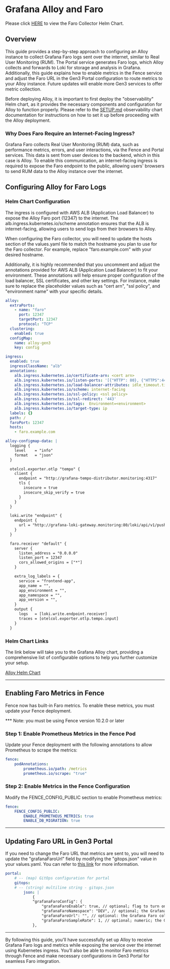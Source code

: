 # Grafana Alloy and Faro

Please click [HERE](https://github.com/uc-cdis/gen3-helm/blob/master/helm/faro-collector/Chart.yaml) to view the Faro Collector Helm Chart.

## Overview

This guide provides a step-by-step approach to configuring an Alloy instance to collect Grafana Faro logs sent over the internet, similar to Real User Monitoring (RUM). The Portal service generates Faro logs, which Alloy collects and forwards to Loki for storage and analysis in Grafana. Additionally, this guide explains how to enable metrics in the Fence service and adjust the Faro URL in the Gen3 Portal configuration to route metrics to your Alloy instance. Future updates will enable more Gen3 services to offer metric collection.

Before deploying Alloy, it is important to first deploy the "observability" Helm chart, as it provides the necessary components and configuration for Alloy to function properly. Please refer to the [SETUP.md](https://github.com/uc-cdis/gen3-helm/blob/master/helm/observability/SETUP.md) observability chart documentation for instructions on how to set it up before proceeding with the Alloy deployment.

### Why Does Faro Require an Internet-Facing Ingress?

Grafana Faro collects Real User Monitoring (RUM) data, such as performance metrics, errors, and user interactions, via the Fence and Portal services. This data is sent from user devices to the backend, which in this case is Alloy. To enable this communication, an internet-facing ingress is required to expose the Faro endpoint to the public, allowing users' browsers to send RUM data to the Alloy instance over the internet.

## Configuring Alloy for Faro Logs

### Helm Chart Configuration

The ingress is configured with AWS ALB (Application Load Balancer) to expose the Alloy Faro port (12347) to the internet. The alb.ingress.kubernetes.io/scheme annotation ensures that the ALB is internet-facing, allowing users to send logs from their browsers to Alloy.

When configuring the Faro collector, you will need to update the hosts section of the values.yaml file to match the hostname you plan to use for the Faro collector. For example, replace "faro.example.com" with your desired hostname.

Additionally, it is highly recommended that you uncomment and adjust the annotations provided for AWS ALB (Application Load Balancer) to fit your environment. These annotations will help ensure proper configuration of the load balancer, SSL certificates, and other key settings. For instance, make sure to replace the placeholder values such as "cert arn", "ssl policy", and "environment name" with your specific details.

```yaml
alloy:
  extraPorts:
    - name: "faro"
      port: 12347
      targetPort: 12347
      protocol: "TCP"
  clustering:
    enabled: true
  configMap:
    name: alloy-gen3
    key: config

ingress:
  enabled: true
  ingressClassName: "alb"
  annotations:
    alb.ingress.kubernetes.io/certificate-arn: <cert arn>
    alb.ingress.kubernetes.io/listen-ports: '[{"HTTP": 80}, {"HTTPS":443}]'
    alb.ingress.kubernetes.io/load-balancer-attributes: idle_timeout.timeout_seconds=600
    alb.ingress.kubernetes.io/scheme: internet-facing
    alb.ingress.kubernetes.io/ssl-policy: <ssl policy>
    alb.ingress.kubernetes.io/ssl-redirect: '443'
    alb.ingress.kubernetes.io/tags:  Environment=<environment>
    alb.ingress.kubernetes.io/target-type: ip
  labels: {}
  path: /
  faroPort: 12347
  hosts:
    - faro.example.com

alloy-configmap-data: |
  logging {
    level    = "info"
    format   = "json"
  }

  otelcol.exporter.otlp "tempo" {
    client {
      endpoint = "http://grafana-tempo-distributor.monitoring:4317"
      tls {
        insecure = true
        insecure_skip_verify = true
      }
    }
  }

  loki.write "endpoint" {
    endpoint {
      url = "http://grafana-loki-gateway.monitoring:80/loki/api/v1/push"
    }
  }

  faro.receiver "default" {
    server {
      listen_address = "0.0.0.0"
      listen_port = 12347
      cors_allowed_origins = ["*"]
    }

    extra_log_labels = {
      service = "frontend-app",
      app_name = "",
      app_environment = "",
      app_namespace = "",
      app_version = "",
    }
    output {
      logs   = [loki.write.endpoint.receiver]
      traces = [otelcol.exporter.otlp.tempo.input]
    }
  }
```

### Helm Chart Links
The link below will take you to the Grafana Alloy chart, providing a comprehensive list of configurable options to help you further customize your setup.

[Alloy Helm Chart](https://github.com/grafana/alloy/blob/main/operations/helm/charts/alloy/values.yaml)

---

## Enabling Faro Metrics in Fence

Fence now has built-in Faro metrics. To enable these metrics, you must update your Fence deployment.

*** Note: you must be using Fence version 10.2.0 or later

### Step 1: Enable Prometheus Metrics in the Fence Pod

Update your Fence deployment with the following annotations to allow Prometheus to scrape the metrics:

```yaml
fence:
    podAnnotations:
        prometheus.io/path: /metrics
        prometheus.io/scrape: "true"
```

### Step 2: Enable Metrics in the Fence Configuration

Modify the FENCE_CONFIG_PUBLIC section to enable Prometheus metrics:

```yaml
fence:
    FENCE_CONFIG_PUBLIC:
        ENABLE_PROMETHEUS_METRICS: true
        ENABLE_DB_MIGRATION: true
```

---

## Updating Faro URL in Gen3 Portal

If you need to change the Faro URL that metrics are sent to, you will need to update the "grafanaFaroUrl" field by modifying the "gitops.json" value in your values.yaml. You can refer to [this link](https://github.com/uc-cdis/data-portal/blob/master/docs/portal_config.md) for more information.






```yaml
portal:
    # -- (map) GitOps configuration for portal
    gitops:
    # -- (string) multiline string - gitops.json
        json: |
            {
            "grafanaFaroConfig": {
                "grafanaFaroEnable": true, // optional; flag to turn on Grafana Faro RUM, default to false
                "grafanaFaroNamespace": "DEV", // optional; the Grafana Faro RUM option specifying the application’s namespace, for example: prod, pre-prod, staging, etc. Can be determined automatically if omitted. But it is highly recommended to customize it to include project information, such as 'healprod'
                "grafanaFaroUrl": "", // optional: the Grafana Faro collector url. Defaults to https://faro.example.com/collect
                "grafanaFaroSampleRate": 1, // optional; numeric; the Grafana Faro option specifying the percentage of sessions to track: 1 for all, 0 for none. Default to 1 if omitted
            },
```

---

By following this guide, you'll have successfully set up Alloy to receive Grafana Faro logs and metrics while exposing the service over the internet using Kubernetes ingress. You’ll also be able to monitor Faro metrics through Fence and make necessary configurations in Gen3 Portal for seamless Faro integration.
